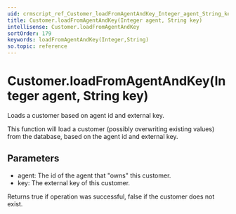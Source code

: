```yaml
---
uid: crmscript_ref_Customer_loadFromAgentAndKey_Integer_agent_String_key
title: Customer.loadFromAgentAndKey(Integer agent, String key)
intellisense: Customer.loadFromAgentAndKey
sortOrder: 179
keywords: loadFromAgentAndKey(Integer,String)
so.topic: reference
---
```


# Customer.loadFromAgentAndKey(Integer agent, String key)

Loads a customer based on agent id and external key.

This function will load a customer (possibly overwriting existing values) from the database, based on the agent id and external key.

## Parameters

* agent: The id of the agent that "owns" this customer.
* key: The external key of this customer.

Returns true if operation was successful, false if the customer does not exist.

